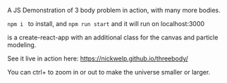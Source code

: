 A JS Demonstration of 3 body problem in action, with many more bodies. 

`npm i `
to install, and `npm run start` and it will run on localhost:3000

is a create-react-app with an additional class for the canvas and particle modeling.

See it live in action here:
https://nickwelp.github.io/threebody/

You can ctrl+ to zoom in or out to make the universe smaller or larger.